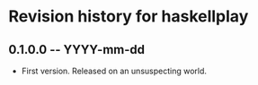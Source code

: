 # Revision history for haskellplay

## 0.1.0.0 -- YYYY-mm-dd

* First version. Released on an unsuspecting world.
